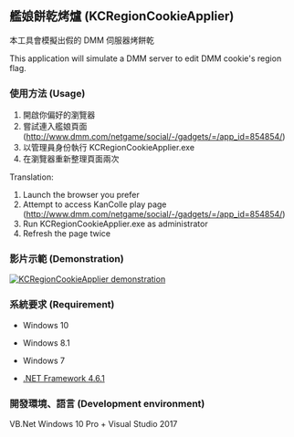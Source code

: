 ﻿艦娘餅乾烤爐 (KCRegionCookieApplier)
--
本工具會模擬出假的 DMM 伺服器烤餅乾

This application will simulate a DMM server to edit DMM cookie's region flag.

### 使用方法 (Usage)

1. 開啟你偏好的瀏覽器
2. 嘗試連入艦娘頁面 (http://www.dmm.com/netgame/social/-/gadgets/=/app_id=854854/)
3. 以管理員身份執行 KCRegionCookieApplier.exe
4. 在瀏覽器重新整理頁面兩次

  Translation:
1. Launch the browser you prefer
2. Attempt to access KanColle play page (http://www.dmm.com/netgame/social/-/gadgets/=/app_id=854854/)
3. Run KCRegionCookieApplier.exe as administrator
4. Refresh the page twice

### 影片示範 (Demonstration)

[![KCRegionCookieApplier demonstration](http://img.youtube.com/vi/eztIqbPxNfg/0.jpg)](http://www.youtube.com/watch?v=eztIqbPxNfg "KCRegionCookieApplier demonstration")

### 系統要求 (Requirement)

* Windows 10
* Windows 8.1
* Windows 7

* [.NET Framework 4.6.1](https://support.microsoft.com/zh-tw/help/3102436/the-net-framework-4-6-1-offline-installer-for-windows)

### 開發環境、語言 (Development environment)

VB.Net
Windows 10 Pro + Visual Studio 2017
